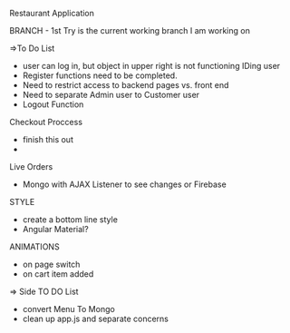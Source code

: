 Restaurant Application

BRANCH - 1st Try is the current working branch I am working on

=>To Do List
- user can log in, but object in upper right is not functioning IDing user
- Register functions need to be completed.
- Need to restrict access to backend pages vs. front end
- Need to separate Admin user to Customer user
- Logout Function

Checkout Proccess
  - finish this out
  - 
Live Orders
- Mongo with AJAX Listener to see changes or Firebase

STYLE
- create a bottom line style
- Angular Material?

ANIMATIONS
- on page switch
- on cart item added

=> Side TO DO  List
- convert Menu To Mongo
- clean up app.js and separate concerns
